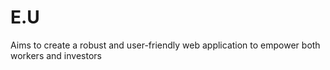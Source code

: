 # E.U
Aims to create a robust and user-friendly web application to empower both workers and investors 
